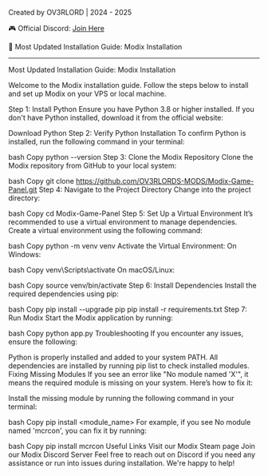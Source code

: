 Created by OV3RLORD | 2024 - 2025

🎮 Official Discord: [Join Here](https://discord.gg/EwWZUSR9tM)

📄 Most Updated Installation Guide: Modix Installation

----------------------------------------------------------------------------------


Most Updated Installation Guide: Modix Installation

Welcome to the Modix installation guide. Follow the steps below to install and set up Modix on your VPS or local machine.

Step 1: Install Python
Ensure you have Python 3.8 or higher installed. If you don't have Python installed, download it from the official website:

Download Python
Step 2: Verify Python Installation
To confirm Python is installed, run the following command in your terminal:

bash
Copy
python --version
Step 3: Clone the Modix Repository
Clone the Modix repository from GitHub to your local system:

bash
Copy
git clone https://github.com/OV3RLORDS-MODS/Modix-Game-Panel.git
Step 4: Navigate to the Project Directory
Change into the project directory:

bash
Copy
cd Modix-Game-Panel
Step 5: Set Up a Virtual Environment
It’s recommended to use a virtual environment to manage dependencies. Create a virtual environment using the following command:

bash
Copy
python -m venv venv
Activate the Virtual Environment:
On Windows:

bash
Copy
venv\Scripts\activate
On macOS/Linux:

bash
Copy
source venv/bin/activate
Step 6: Install Dependencies
Install the required dependencies using pip:

bash
Copy
pip install --upgrade pip
pip install -r requirements.txt
Step 7: Run Modix
Start the Modix application by running:

bash
Copy
python app.py
Troubleshooting
If you encounter any issues, ensure the following:

Python is properly installed and added to your system PATH.
All dependencies are installed by running pip list to check installed modules.
Fixing Missing Modules
If you see an error like "No module named 'X'", it means the required module is missing on your system. Here’s how to fix it:

Install the missing module by running the following command in your terminal:

bash
Copy
pip install <module_name>
For example, if you see No module named 'mcrcon', you can fix it by running:

bash
Copy
pip install mcrcon
Useful Links
Visit our Modix Steam page
Join our Modix Discord Server
Feel free to reach out on Discord if you need any assistance or run into issues during installation. We're happy to help!
